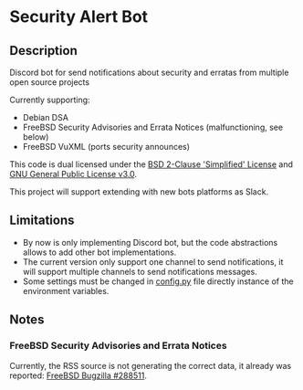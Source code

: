 # Security Alert Bot

## Description

Discord bot for send notifications about security and erratas from multiple open source projects

Currently supporting:

 - Debian DSA
 - FreeBSD Security Advisories and Errata Notices (malfunctioning, see below)
 - FreeBSD VuXML (ports security announces)

This code is dual licensed under the [BSD 2-Clause 'Simplified' License](LICENSE) and
[GNU General Public License v3.0](COPYING).

This project will support extending with new bots platforms as Slack.

## Limitations

 - By now is only implementing Discord bot, but the code abstractions allows to add other bot implementations.
 - The current version only support one channel to send notifications, it will support multiple channels to send
notifications messages.
 - Some settings must be changed in [config.py](config.py) file directly instance of the environment variables.

## Notes

### FreeBSD Security Advisories and Errata Notices
Currently, the RSS source is not generating the correct data, it already was reported:
[FreeBSD Bugzilla #288511](https://bugs.freebsd.org/bugzilla/show_bug.cgi?id=288511).
